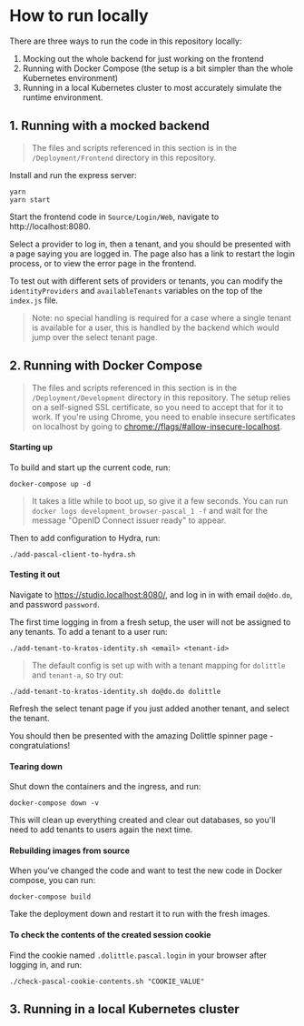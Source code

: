 # How to run locally
There are three ways to run the code in this repository locally:
1. Mocking out the whole backend for just working on the frontend
2. Running with Docker Compose (the setup is a bit simpler than the whole Kubernetes environment)
3. Running in a local Kubernetes cluster to most accurately simulate the runtime environment.

## 1. Running with a mocked backend
> The files and scripts referenced in this section is in the `/Deployment/Frontend` directory in this repository.

Install and run the express server:
```shell
yarn
yarn start
```

Start the frontend code in `Source/Login/Web`, navigate to http://localhost:8080.

Select a provider to log in, then a tenant, and you should be presented with a page saying you are logged in. The page also has a link to restart the login process, or to view the error page in the frontend.

To test out with different sets of providers or tenants, you can modify the `identityProviders` and `availableTenants` variables on the top of the `index.js` file.

> Note: no special handling is required for a case where a single tenant is available for a user, this is handled by the backend which would jump over the select tenant page.

## 2. Running with Docker Compose
> The files and scripts referenced in this section is in the `/Deployment/Development` directory in this repository.
> The setup relies on a self-signed SSL certificate, so you need to accept that for it to work.
> If you're using Chrome, you need to enable insecure sertificates on localhost by going to [chrome://flags/#allow-insecure-localhost](chrome://flags/#allow-insecure-localhost).

#### Starting up
To build and start up the current code, run:
```shell
docker-compose up -d
```

> It takes a litle while to boot up, so give it a few seconds.
> You can run `docker logs development_browser-pascal_1 -f` and wait for the message "OpenID Connect issuer ready" to appear.

Then to add configuration to Hydra, run:
```shell
./add-pascal-client-to-hydra.sh
```

#### Testing it out
Navigate to https://studio.localhost:8080/, and log in in with email `do@do.do`, and password `password`.

The first time logging in from a fresh setup, the user will not be assigned to any tenants. To add a tenant to a user run:
```shell
./add-tenant-to-kratos-identity.sh <email> <tenant-id>
```
> The default config is set up with with a tenant mapping for `dolittle` and `tenant-a`, so try out:
```shell
./add-tenant-to-kratos-identity.sh do@do.do dolittle
```

Refresh the select tenant page if you just added another tenant, and select the tenant.

You should then be presented with the amazing Dolittle spinner page - congratulations!

#### Tearing down
Shut down the containers and the ingress, and run:
```shell
docker-compose down -v
```
This will clean up everything created and clear out databases, so you'll need to add tenants to users again the next time.

#### Rebuilding images from source
When you've changed the code and want to test the new code in Docker compose, you can run:
```shell
docker-compose build
```
Take the deployment down and restart it to run with the fresh images.


#### To check the contents of the created session cookie
Find the cookie named `.dolittle.pascal.login` in your browser after logging in, and run:
```shell
./check-pascal-cookie-contents.sh "COOKIE_VALUE"
```

## 3. Running in a local Kubernetes cluster
